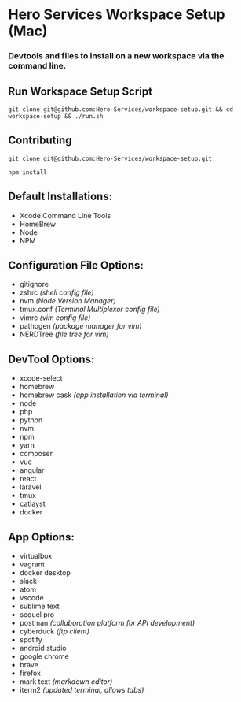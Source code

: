 # Hero Services Workspace Setup (Mac)

### Devtools and files to install on a new workspace via the command line.

## Run Workspace Setup Script
```
git clone git@github.com:Hero-Services/workspace-setup.git && cd workspace-setup && ./run.sh
```

## Contributing
```
git clone git@github.com:Hero-Services/workspace-setup.git

npm install
```
## Default Installations:
* Xcode Command Line Tools
* HomeBrew
* Node
* NPM

## Configuration File Options:
* gitignore
* zshrc *(shell config file)*
* nvm *(Node Version Manager)*
* tmux.conf *(Terminal Multiplexor config file)*
* vimrc *(vim config file)*
* pathogen *(package manager for vim)*
* NERDTree *(file tree for vim)*

## DevTool Options:
* xcode-select
* homebrew
* homebrew cask *(app installation via terminal)*
* node
* php
* python
* nvm
* npm
* yarn
* composer
* vue
* angular
* react
* laravel
* tmux
* catlayst
* docker

## App Options:
* virtualbox
* vagrant
* docker desktop
* slack
* atom
* vscode
* sublime text
* sequel pro
* postman *(collaboration platform for API development)*
* cyberduck *(ftp client)*
* spotify
* android studio
* google chrome
* brave
* firefox
* mark text *(markdown editor)*
* iterm2 *(updated terminal, allows tabs)*
